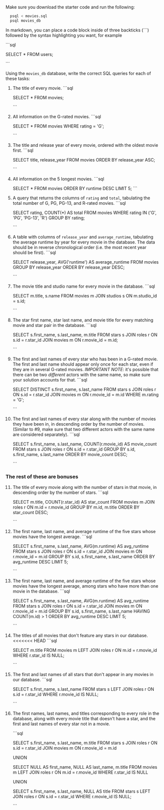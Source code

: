 Make sure you download the starter code and run the following:

```sh
  psql < movies.sql
  psql movies_db
```

In markdown, you can place a code block inside of three backticks (```) followed by the syntax highlighting you want, for example

\```sql

SELECT \* FROM users;

\```

Using the `movies_db` database, write the correct SQL queries for each of these tasks:

1.  The title of every movie.
    \```sql

    SELECT * FROM movies;

    \```

2.  All information on the G-rated movies.
    \```sql

    SELECT * FROM movies WHERE rating = 'G';

    \```
3.  The title and release year of every movie, ordered with the
    oldest movie first.
    \```sql

    SELECT title, release_year FROM movies ORDER BY release_year ASC;

    \```
    
4.  All information on the 5 longest movies.
    \```sql

    SELECT * FROM movies ORDER BY runtime DESC LIMIT 5;
    \```

5.  A query that returns the columns of `rating` and `total`, tabulating the
    total number of G, PG, PG-13, and R-rated movies.
    \```sql

    SELECT rating, COUNT(*) AS total FROM movies WHERE rating IN ('G', 'PG', 'PG-13', 'R') GROUP BY rating;

    \```

6.  A table with columns of `release_year` and `average_runtime`,
    tabulating the average runtime by year for every movie in the database. The data should be in reverse chronological order (i.e. the most recent year should be first).
    \```sql

    SELECT release_year, AVG('runtime') AS average_runtime FROM movies GROUP BY release_year ORDER BY release_year DESC;

    \```

7.  The movie title and studio name for every movie in the
    database.
    \```sql

    SELECT m.title, s.name FROM movies m JOIN studios s ON m.studio_id = s.id;

    \```

8.  The star first name, star last name, and movie title for every
    matching movie and star pair in the database.
    \```sql

    SELECT s.first_name, s.last_name, m.title
    FROM stars s
    JOIN roles r ON s.id = r.star_id
    JOIN movies m ON r.movie_id = m.id;

    \```

9.  The first and last names of every star who has been in a G-rated movie. The first and last name should appear only once for each star, even if they are in several G-rated movies. *IMPORTANT NOTE*: it's possible that there can be two *different* actors with the same name, so make sure your solution accounts for that.
    \```sql

    SELECT DISTINCT s.first_name, s.last_name 
    FROM stars s 
    JOIN roles r ON s.id = r.star_id
    JOIN movies m ON r.movie_id = m.id
    WHERE m.rating = 'G';

    \```    

10. The first and last names of every star along with the number
    of movies they have been in, in descending order by the number of movies. (Similar to #9, make sure
    that two different actors with the same name are considered separately).
    \```sql

    SELECT s.first_name, s.last_name, COUNT(r.movie_id) AS movie_count
    FROM stars s
    JOIN roles r ON s.id = r.star_id
    GROUP BY s.id, s.first_name, s.last_name
    ORDER BY movie_count DESC;

    \```

### The rest of these are bonuses

11. The title of every movie along with the number of stars in
    that movie, in descending order by the number of stars.
    \```sql

    SELECT m.title, COUNT(r.star_id) AS star_count
    FROM movies m
    JOIN roles r ON m.id = r.movie_id
    GROUP BY m.id, m.title
    ORDER BY star_count DESC;

    \```

12. The first name, last name, and average runtime of the five
    stars whose movies have the longest average.
    \```sql

    SELECT s.first_name, s.last_name, AVG(m.runtime) AS avg_runtime
    FROM stars s
    JOIN roles r ON s.id = r.star_id
    JOIN movies m ON r.movie_id = m.id
    GROUP BY s.id, s.first_name, s.last_name
    ORDER BY avg_runtime DESC
    LIMIT 5;

    \```

13. The first name, last name, and average runtime of the five
    stars whose movies have the longest average, among stars who have more than one movie in the database.
    \```sql

    SELECT s.first_name, s.last_name, AVG(m.runtime) AS avg_runtime
    FROM stars s
    JOIN roles r ON s.id = r.star_id
    JOIN movies m ON r.movie_id = m.id
    GROUP BY s.id, s.first_name, s.last_name
    HAVING COUNT(m.id) > 1
    ORDER BY avg_runtime DESC
    LIMIT 5;

    \```

14. The titles of all movies that don't feature any stars in our
    database.
<<<<<<< HEAD
    \```sql

    SELECT m.title
    FROM movies m
    LEFT JOIN roles r ON m.id = r.movie_id
    WHERE r.star_id IS NULL;

    \```

15. The first and last names of all stars that don't appear in any movies in our database.
    \```sql

    SELECT s.first_name, s.last_name
    FROM stars s
    LEFT JOIN roles r ON s.id = r.star_id
    WHERE r.movie_id IS NULL;    

    \```

16. The first names, last names, and titles corresponding to every
    role in the database, along with every movie title that doesn't have a star, and the first and last names of every star not in a movie.

    \```sql

    SELECT s.first_name, s.last_name, m.title
    FROM stars s
    JOIN roles r ON s.id = r.star_id
    JOIN movies m ON r.movie_id = m.id

    UNION

    SELECT NULL AS first_name, NULL AS last_name, m.title
    FROM movies m
    LEFT JOIN roles r ON m.id = r.movie_id
    WHERE r.star_id IS NULL

    UNION

    SELECT s.first_name, s.last_name, NULL AS title
    FROM stars s
    LEFT JOIN roles r ON s.id = r.star_id
    WHERE r.movie_id IS NULL;

    \```
